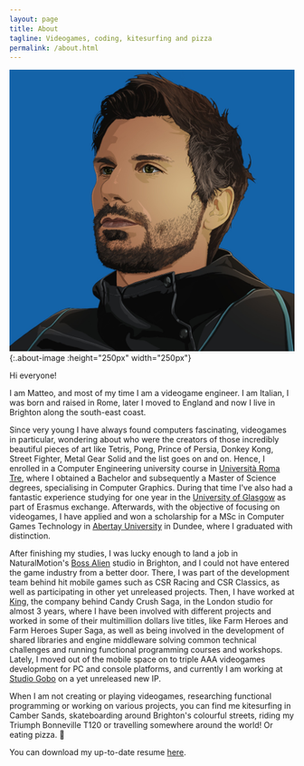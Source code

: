 ```yaml
---
layout: page
title: About
tagline: Videogames, coding, kitesurfing and pizza
permalink: /about.html
---
```


![](images/Boss_Alien_Matteo.jpg){:.about-image :height="250px" width="250px"}

Hi everyone!

I am Matteo, and most of my time I am a videogame engineer. I am Italian, I was born and raised in Rome, later I moved to England and now I live in Brighton along the south-east coast.

Since very young I have always found computers fascinating, videogames in particular, wondering about who were the creators of those incredibly beautiful pieces of art like Tetris, Pong, Prince of Persia, Donkey Kong, Street Fighter, Metal Gear Solid and the list goes on and on. Hence, I enrolled in a Computer Engineering university course in [Università Roma Tre](http://www.uniroma3.it/corsi/dipartimento-di-ingegneria/l/2018-2019/ingegneria-informatica-0580706200800002/), where I obtained a Bachelor and subsequently a Master of Science degrees, specialising in Computer Graphics. During that time I've also had a fantastic experience studying for one year in the [University of Glasgow](https://www.gla.ac.uk/schools/computing/) as part of Erasmus exchange. Afterwards, with the objective of focusing on videogames, I have applied and won a scholarship for a MSc in Computer Games Technology in [Abertay University](https://www.abertay.ac.uk/course-search/postgraduate-taught/computer-games-technology) in Dundee, where I graduated with distinction.

After finishing my studies, I was lucky enough to land a job in NaturalMotion's [Boss Alien](https://www.bossalien.com/) studio in Brighton, and I could not have entered the game industry from a better door. There, I was part of the development team behind hit mobile games such as CSR Racing and CSR Classics, as well as participating in other yet unreleased projects. Then, I have worked at [King](https://king.com/), the company behind Candy Crush Saga, in the London studio for almost 3 years, where I have been involved with different projects and worked in some of their multimillion dollars live titles, like Farm Heroes and Farm Heroes Super Saga, as well as being involved in the development of shared libraries and engine middleware solving common technical challenges and running functional programming courses and workshops. Lately, I moved out of the mobile space on to triple AAA videogames development for PC and console platforms, and currently I am working at [Studio Gobo](http://www.studiogobo.com/) on a yet unreleased new IP.

When I am not creating or playing videogames, researching functional programming or working on various projects, you can find me kitesurfing in Camber Sands, skateboarding around Brighton's colourful streets, riding my Triumph Bonneville T120 or travelling somewhere around the world! Or eating pizza. 🍕

You can download my up-to-date resume [here](https://docs.google.com/document/d/1muXM6M9kqN3bVmMhUh3fF_A9fEMr6FRRkmToSfd0-UU/edit?usp=sharing).
